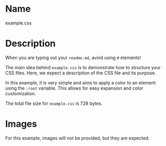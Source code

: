# Name

example.css

# Description

When you are typing out your `readme.md`, avoid using `#` elements!

The main idea behind `example.css` is to demonstrate how to structure your CSS files. Here, we expect a description of the CSS file and its purpose.

In this example, it is very simple and aims to apply a color to an element using the `:root` variable. This allows for easy expansion and color customization.

The total file size for `example.css` is 728 bytes.

# Images

For this example, images will not be provided, but they are expected.